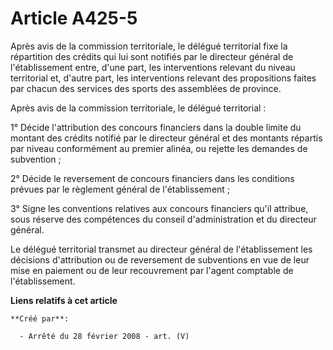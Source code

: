 # Article A425-5

Après avis de la commission territoriale, le délégué territorial fixe la répartition des crédits qui lui sont notifiés par le
directeur général de l'établissement entre, d'une part, les interventions relevant du niveau territorial et, d'autre part,
les interventions relevant des propositions faites par chacun des services des sports des assemblées de province.

Après avis de la commission territoriale, le délégué territorial :

1° Décide l'attribution des concours financiers dans la double limite du montant des crédits notifié par le directeur général
et des montants répartis par niveau conformément au premier alinéa, ou rejette les demandes de subvention ;

2° Décide le reversement de concours financiers dans les conditions prévues par le règlement général de l'établissement ;

3° Signe les conventions relatives aux concours financiers qu'il attribue, sous réserve des compétences du conseil
d'administration et du directeur général.

Le délégué territorial transmet au directeur général de l'établissement les décisions d'attribution ou de reversement de
subventions en vue de leur mise en paiement ou de leur recouvrement par l'agent comptable de l'établissement.

**Liens relatifs à cet article**

	**Créé par**:

	  - Arrêté du 28 février 2008 - art. (V)
